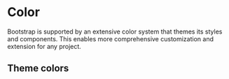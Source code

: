 # Color

Bootstrap is supported by an extensive color system that themes its styles and components. This enables more comprehensive customization and extension for any project.

## Theme colors

